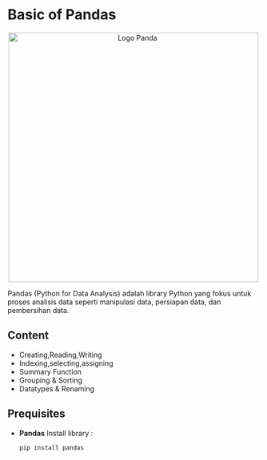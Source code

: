 # Basic of Pandas

<p align="center">
  <img src="https://upload.wikimedia.org/wikipedia/commons/thumb/e/ed/Pandas_logo.svg/1200px-Pandas_logo.svg.png" width="500" title="Logo Panda">
</p>

Pandas (Python for Data Analysis) adalah library Python yang fokus untuk proses analisis data seperti manipulasi data, persiapan data, dan pembersihan data.

## Content
- Creating,Reading,Writing
- Indexing,selecting,assigning
- Summary Function
- Grouping & Sorting
- Datatypes & Renaming

## Prequisites
- **Pandas**
  Install library :
  ```
  pip install pandas
  ```
  
